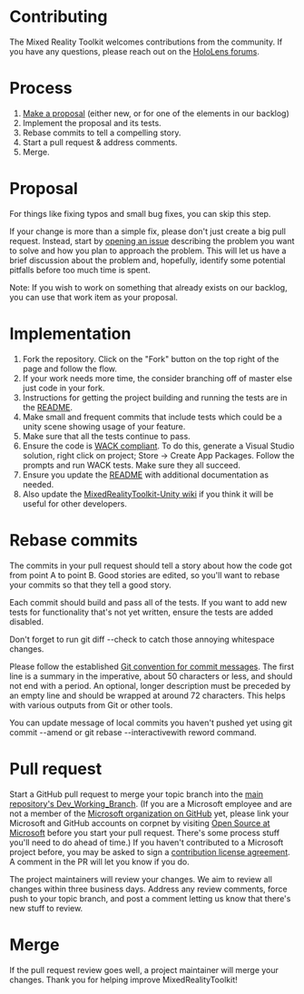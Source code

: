 # Contributing

The Mixed Reality Toolkit welcomes contributions from the community. 
If you have any questions, please reach out on the [HoloLens forums](https://forums.hololens.com/).

# Process

1. [Make a proposal](https://github.com/Microsoft/MixedRealityToolkit-Unity/issues) (either new, or for one of the elements in our backlog)
2. Implement the proposal and its tests.
3. Rebase commits to tell a compelling story.
4. Start a pull request & address comments.
5. Merge.

# Proposal

For things like fixing typos and small bug fixes, you can skip this step.

If your change is more than a simple fix, please don't just create a big pull request. 
Instead, start by [opening an issue](https://github.com/Microsoft/MixedRealityToolkit-Unity/issues) describing the problem you want to solve and how you plan to approach the problem. 
This will let us have a brief discussion about the problem and, hopefully, identify some potential pitfalls before too much time is spent.

Note:  If you wish to work on something that already exists on our backlog, you can use that work item as your proposal.  

# Implementation

1. Fork the repository. Click on the "Fork" button on the top right of the page and follow the flow.
2. If your work needs more time, the consider branching off of master else just code in your fork.
3. Instructions for getting the project building and running the tests are in the [README](https://github.com/Microsoft/MixedRealityToolkit-Unity/blob/master/README.md). 
4. Make small and frequent commits that include tests which could be a unity scene showing usage of your feature.
5. Make sure that all the tests continue to pass.
6. Ensure the code is [WACK compliant](https://developer.microsoft.com/en-us/windows/develop/app-certification-kit). To do this, generate a Visual Studio solution, right click on project; Store -> Create App Packages. Follow the prompts and run WACK tests. Make sure they all succeed.
7. Ensure you update the [README](https://github.com/Microsoft/MixedRealityToolkit-Unity/blob/master/README.md) with additional documentation as needed.
8. Also update the [MixedRealityToolkit-Unity wiki](https://github.com/Microsoft/MixedRealityToolkit-Unity/wiki) if you think it will be useful for other developers.

# Rebase commits

The commits in your pull request should tell a story about how the code got from point A to point B. 
Good stories are edited, so you'll want to rebase your commits so that they tell a good story.

Each commit should build and pass all of the tests. 
If you want to add new tests for functionality that's not yet written, ensure the tests are added disabled.

Don't forget to run git diff --check to catch those annoying whitespace changes.
 
Please follow the established [Git convention for commit messages](https://www.git-scm.com/book/en/v2/Distributed-Git-Contributing-to-a-Project#Commit-Guidelines). 
The first line is a summary in the imperative, about 50 characters or less, and should not end with a period. 
An optional, longer description must be preceded by an empty line and should be wrapped at around 72 characters. 
This helps with various outputs from Git or other tools.

You can update message of local commits you haven't pushed yet using git commit --amend or git rebase --interactivewith reword command.

# Pull request

Start a GitHub pull request to merge your topic branch into the [main repository's Dev_Working_Branch](https://github.com/Microsoft/MixedRealityToolkit-Unity/tree/Dev_Working_Branch). 
(If you are a Microsoft employee and are not a member of the [Microsoft organization on GitHub](https://github.com/Microsoft) yet, please link your Microsoft and GitHub accounts on corpnet by visiting [Open Source at Microsoft](https://opensource.microsoft.com/) before you start your pull request. There's some process stuff you'll need to do ahead of time.)
If you haven't contributed to a Microsoft project before, you may be asked to sign a [contribution license agreement](https://cla.microsoft.com/). 
A comment in the PR will let you know if you do.

The project maintainers will review your changes. We aim to review all changes within three business days.
Address any review comments, force push to your topic branch, and post a comment letting us know that there's new stuff to review.

# Merge

If the pull request review goes well, a project maintainer will merge your changes. Thank you for helping improve MixedRealityToolkit!
